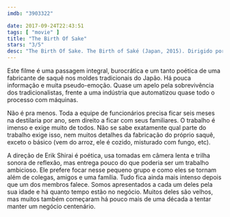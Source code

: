 ```yaml
---
imdb: "3903322"

date: 2017-09-24T22:43:51
tags: [ "movie" ]
title: "The Birth Of Sake"
stars: "3/5"
desc: "The Birth Of Sake. The Birth of Saké (Japan, 2015). Dirigido por Erik Shirai. Escrito por Erik Shirai."
---
```

Este filme é uma passagem integral, burocrática e um tanto poética de uma fabricante de saquê nos moldes tradicionais do Japão. Há pouca informação e muita pseudo-emoção. Quase um apelo pela sobrevivência dos tradicionalistas, frente a uma indústria que automatizou quase todo o processo com máquinas.

Não é pra menos. Toda a equipe de funcionários precisa ficar seis meses na destilaria por ano, sem direito a ficar com seus familiares. O trabalho é imenso e exige muito de todos. Não se sabe exatamente qual parte do trabalho exige isso, nem muitos detalhes da fabricação do próprio saquê, exceto o básico (vem do arroz, ele é cozido, misturado com fungo, etc).

A direção de Erik Shirai é poética, usa tomadas em câmera lenta e trilha sonora de reflexão, mas entrega pouco do que poderia ser um trabalho ambicioso. Ele prefere focar nesse pequeno grupo e como eles se tornam além de colegas, amigos e uma família. Tudo fica ainda mais intenso depois que um dos membros falece. Somos apresentados a cada um deles pela sua idade e há quanto tempo estão no negócio. Muitos deles são velhos, mas muitos também começaram há pouco mais de uma década a tentar manter um negócio centenário.
